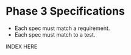 # Phase 3 Specifications

- Each spec must match a requirement.
- Each spec must match to a test.

INDEX HERE
